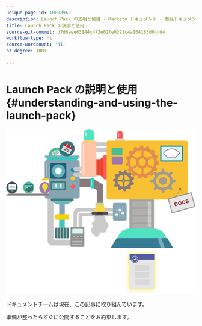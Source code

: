 ```yaml
---
unique-page-id: 10098962
description: Launch Pack の説明と使用 - Marketo ドキュメント - 製品ドキュメント
title: Launch Pack の説明と使用
source-git-commit: d7d6aee63144c472e02fe0221c4a164183d04dd4
workflow-type: ht
source-wordcount: '41'
ht-degree: 100%

---
```



# Launch Pack の説明と使用 {#understanding-and-using-the-launch-pack}

![](assets/coming-soon.png)

ドキュメントチームは現在、この記事に取り組んでいます。

準備が整ったらすぐに公開することをお約束します。
